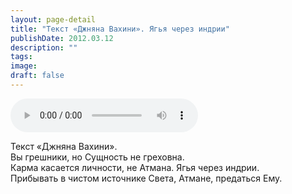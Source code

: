 ```yaml
---
layout: page-detail
title: "Текст «Джняна Вахини». Ягья через индрии"
publishDate: 2012.03.12
description: ""
tags:
image:
draft: false
---
```


<audio title="2012.03.12 - Текст «Джняна Вахини». Ягья через индрии.mp3" src="/upload/iblock/4e9/4e97ae7d584a1e5117f6c2060087f167.mp3" controls=""></audio>

 Текст «Джняна Вахини».   
 Вы грешники, но Сущность не греховна.  
 Карма касается личности, не Атмана. Ягья через индрии.  
 Прибывать в чистом источнике Света, Атмане, предаться Ему.  

  

